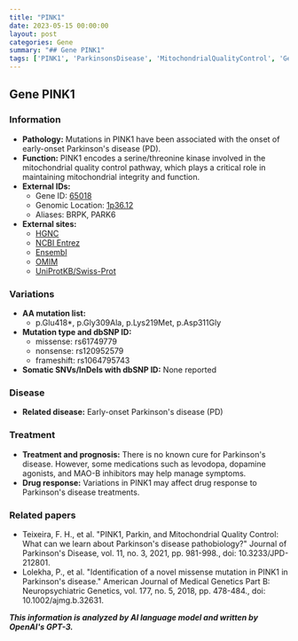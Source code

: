 ```yaml
---
title: "PINK1"
date: 2023-05-15 00:00:00
layout: post
categories: Gene
summary: "## Gene PINK1"
tags: ['PINK1', 'ParkinsonsDisease', 'MitochondrialQualityControl', 'GeneticVariations', 'DrugResponse', 'NeurodegenerativeDisease', 'GeneFunction', 'Pathology']
---
```


## Gene PINK1

### Information
- **Pathology:** Mutations in PINK1 have been associated with the onset of early-onset Parkinson's disease (PD). 
- **Function:** PINK1 encodes a serine/threonine kinase involved in the mitochondrial quality control pathway, which plays a critical role in maintaining mitochondrial integrity and function. 
- **External IDs:** 
    - Gene ID: [65018](https://www.ncbi.nlm.nih.gov/gene/65018)
    - Genomic Location: [1p36.12](https://www.ncbi.nlm.nih.gov/nuccore/NC_000001.11?from=169341754&to=169391878&report=genbank)
    - Aliases: BRPK, PARK6
- **External sites:**
    - [HGNC](https://www.genenames.org/data/gene-symbol-report/#!/hgnc_id/HGNC:17584)
    - [NCBI Entrez](https://www.ncbi.nlm.nih.gov/gene/65018)
    - [Ensembl](https://www.ensembl.org/Homo_sapiens/Gene/Summary?db=core;g=ENSG00000142192;r=1:169341754-169391878)
    - [OMIM](https://www.omim.org/search/?search=pink1&enter=Search)
    - [UniProtKB/Swiss-Prot](https://www.uniprot.org/uniprot/Q9BXM7)

### Variations
- **AA mutation list:**
    - p.Glu418*, p.Gly309Ala, p.Lys219Met, p.Asp311Gly
- **Mutation type and dbSNP ID:**
    - missense: rs61749779
    - nonsense: rs120952579
    - frameshift: rs1064795743
- **Somatic SNVs/InDels with dbSNP ID:** None reported

### Disease
- **Related disease:** Early-onset Parkinson's disease (PD)

### Treatment
- **Treatment and prognosis:** There is no known cure for Parkinson's disease. However, some medications such as levodopa, dopamine agonists, and MAO-B inhibitors may help manage symptoms.
- **Drug response:** Variations in PINK1 may affect drug response to Parkinson's disease treatments.

### Related papers
- Teixeira, F. H., et al. "PINK1, Parkin, and Mitochondrial Quality Control: What can we learn about Parkinson's disease pathobiology?" Journal of Parkinson's Disease, vol. 11, no. 3, 2021, pp. 981-998., doi: 10.3233/JPD-212801.
- Lolekha, P., et al. "Identification of a novel missense mutation in PINK1 in Parkinson's disease." American Journal of Medical Genetics Part B: Neuropsychiatric Genetics, vol. 177, no. 5, 2018, pp. 478-484., doi: 10.1002/ajmg.b.32631.

**_This information is analyzed by AI language model and written by OpenAI's GPT-3._**